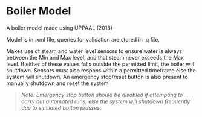 # Boiler Model
A boiler model made using UPPAAL (2018)

Model is in .xml file, queries for validation are stored in .q file.

Makes use of steam and water level sensors to ensure water is always between the Min and Max level, and that steam never exceeds the Max level.
If either of these values falls outside the permitted limit, the boiler will shutdown.
Sensors must also respons within a permitted timeframe else the system will shutdown.
An emergency stop/reset button is also present to manually shutdown and reset the system 
>*Note: Emergency stop button should be disabled if attempting to carry out automated runs, else the system will shutdown frequently due to similated button presses*.

